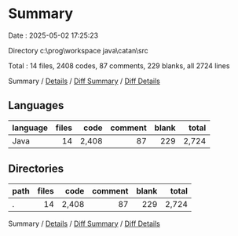 # Summary

Date : 2025-05-02 17:25:23

Directory c:\\prog\\workspace java\\catan\\src

Total : 14 files,  2408 codes, 87 comments, 229 blanks, all 2724 lines

Summary / [Details](details.md) / [Diff Summary](diff.md) / [Diff Details](diff-details.md)

## Languages
| language | files | code | comment | blank | total |
| :--- | ---: | ---: | ---: | ---: | ---: |
| Java | 14 | 2,408 | 87 | 229 | 2,724 |

## Directories
| path | files | code | comment | blank | total |
| :--- | ---: | ---: | ---: | ---: | ---: |
| . | 14 | 2,408 | 87 | 229 | 2,724 |

Summary / [Details](details.md) / [Diff Summary](diff.md) / [Diff Details](diff-details.md)